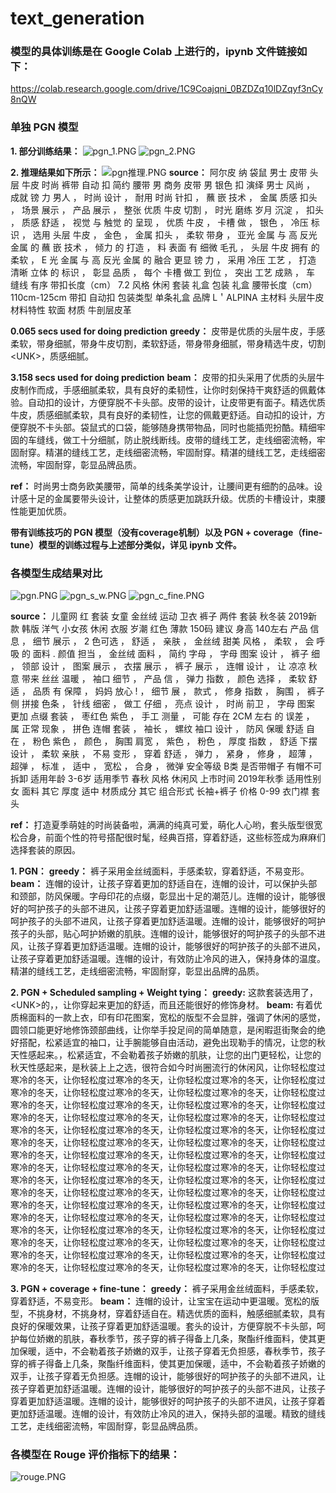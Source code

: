 # text_generation
### 模型的具体训练是在 Google Colab 上进行的，ipynb 文件链接如下：
https://colab.research.google.com/drive/1C9Coajqni_0BZDZq10lDZqyf3nCy8nQW

### 单独 PGN 模型
**1. 部分训练结果：**
![pgn_1.PNG](https://i.loli.net/2021/11/28/ehICKwbklmNFuRL.png)
![pgn_2.PNG](https://i.loli.net/2021/11/28/MzNgb4joAaVZ65K.png)

**2. 推理结果如下所示：**
![pgn推理.PNG](https://i.loli.net/2021/11/28/zVJN1cdZh4itM2W.png)
**source：** 阿尔皮 纳 袋鼠 男士 皮带 头层 牛皮 时尚 裤带 自动 扣 简约 腰带 男 商务 皮带 男 银色 扣 演绎 男士 风尚 ， 成就 镑 力 男人 ， 时尚 设计 ， 耐用 时尚 针扣 ， 蘸 嵌 技术 ， 金属 质感 扣头 ， 场景 展示 ， 产品 展示 ， 整张 优质 牛皮 切割 ， 时光 磨练 岁月 沉淀 ， 扣头 ， 质感 舒适 ， 视觉 与 触觉 的 呈现 ， 优质 牛皮 ， 卡槽 做 ， 银色 ， 冷压 标识 ， 选用 头层 牛皮 ， 金色 ， 金属 扣头 ， 柔软 带身 ， 亚光 金属 与 高 反光 金属 的 蘸 嵌 技术 ， 倾力 的 打造 ， 料 表面 有 细微 毛孔 ， 头层 牛皮 拥有 的 柔软 ， E 光 金属 与 高 反光 金属 的 融合 更显 镑 力 ， 采用 冷压 工艺 ， 打造 清晰 立体 的 标识 ， 彰显 品质 ， 每个 卡槽 做工 到位 ， 突出 工艺 成熟 ， 车 缝线 有序 带扣长度（cm） 7.2 风格 休闲 套装 礼盒 包装 礼盒 腰带长度（cm） 110cm-125cm 带扣 自动扣 包装类型 单条礼盒 品牌 L＇ALPINA 主材料 头层牛皮 材料特性 软面 材质 牛剖层皮革

**0.065 secs used for  doing prediction**
**greedy：** 皮带是优质的头层牛皮，手感柔软，带身细腻，带身牛皮切割，柔软舒适，带身带身细腻，带身精选牛皮，切割\<UNK>，质感细腻。

**3.158 secs used for  doing prediction**
**beam：** 皮带的扣头采用了优质的头层牛皮制作而成，手感细腻柔软，具有良好的柔韧性，让你时刻保持干爽舒适的佩戴体验。自动扣的设计，方便穿脱不卡头部。皮带的设计，让皮带更有面子。精选优质牛皮，质感细腻柔软，具有良好的柔韧性，让您的佩戴更舒适。自动扣的设计，方便穿脱不卡头部。袋鼠式的口袋，能够随身携带物品，同时也能插兜扮酷。精细牢固的车缝线，做工十分细腻，防止脱线断线。皮带的缝线工艺，走线细密流畅，牢固耐穿。精湛的缝线工艺，走线细密流畅，牢固耐穿。精湛的缝线工艺，走线细密流畅，牢固耐穿，彰显品牌品质。

**ref：** 时尚男士商务欧美腰带，简单的线条美学设计，让腰间更有细酌的品味。设计感十足的金属要带头设计，让整体的质感更加跳跃升级。优质的卡槽设计，束腰性能更加优质。

**带有训练技巧的 PGN 模型（没有coverage机制）以及 PGN + coverage（fine-tune）模型的训练过程与上述部分类似，详见 ipynb 文件。**


### 各模型生成结果对比
![pgn.PNG](https://i.loli.net/2021/11/28/T6UHWafxLF19g3v.png)
![pgn_s_w.PNG](https://i.loli.net/2021/11/28/H3p2b8ok1ZzicMT.png)
![pgn_c_fine.PNG](https://i.loli.net/2021/11/28/LrnwHG2IjKh64No.png)

**source：** 儿童网 红 套装 女童 金丝绒 运动 卫衣 裤子 两件 套装 秋冬装 2019新款 韩版 洋气 小女孩 休闲 衣服 岁潮 红色 薄款 150码 建议 身高 140左右 产品 信息 ， 细节 展示 ， 2 色可选 ， 舒适 ， 亲肤 ， 金丝绒 甜美 风格 ， 柔软 ， 会 呼吸 的 面料 . 颜值 担当 ， 金丝绒 面料 ， 简约 字母 ， 字母 图案 设计 ， 裤子 细 ， 领部 设计 ， 图案 展示 ， 衣摆 展示 ， 裤子 展示 ， 连帽 设计 ， 让 凉凉 秋意 带来 丝丝 温暖 ， 袖口 细节 ， 产品 信 ， 弹力 指数 ， 颜色 选择 ， 柔软 舒适 ， 品质 有 保障 ， 妈妈 放心 ! ， 细节 展 ， 款式 ， 修身 指数 ， 胸围 ， 裤子 侧 拼接 色条 ， 针线 细密 ， 做工 仔细 ， 亮点 设计 ， 时尚 前卫 ， 字母 图案 更加 点缀 套装 ， 枣红色 紫色 ， 手工 测量 ， 可能 存在 2CM 左右 的 误差 ， 属 正常 现象 ， 拼色 连帽 套装 ， 袖长 ， 螺纹 袖口 设计 ， 防风 保暖 舒适 自 在 ， 粉色 紫色 ， 颜色 ， 胸围 肩宽 ， 紫色 ， 粉色 ， 厚度 指数 ， 舒适 下摆 设计 ， 柔软 亲肤 ， 不易 变形 ， 穿着 舒适 ， 弹力 ， 紧身 ， 修身 ， 超薄 ， 超弹 ， 标准 ， 适中 ， 宽松 ， 合身 ， 微弹 安全等级 B类 是否带帽子 有帽不可拆卸 适用年龄 3-6岁 适用季节 春秋 风格 休闲风 上市时间 2019年秋季 适用性别 女 面料 其它 厚度 适中 材质成分 其它 组合形式 长袖+裤子 价格 0-99 衣门襟 套头

**ref：** 打造夏季萌娃的时尚装备啦，满满的纯真可爱，萌化人心哟，套头版型很宽松合身，前面个性的符号搭配很时髦，经典百搭，穿着舒适，这些标签成为麻麻们选择套装的原因。

**1. PGN：**
**greedy：** 裤子采用金丝绒面料，手感柔软，穿着舒适，不易变形。
**beam：** 连帽的设计，让孩子穿着更加的舒适自在，连帽的设计，可以保护头部和颈部，防风保暖。字母印花的点缀，彰显出十足的潮范儿。连帽的设计，能够很好的呵护孩子的头部不进风，让孩子穿着更加舒适温暖。连帽的设计，能够很好的呵护孩子的头部不进风，让孩子穿着更加舒适温暖。连帽的设计，能够很好的呵护孩子的头部，贴心呵护娇嫩的肌肤。连帽的设计，能够很好的呵护孩子的头部不进风，让孩子穿着更加舒适温暖。连帽的设计，能够很好的呵护孩子的头部不进风，让孩子穿着更加舒适温暖。连帽的设计，有效防止冷风的进入，保持身体的温度。精湛的缝线工艺，走线细密流畅，牢固耐穿，彰显出品牌的品质。

**2. PGN + Scheduled sampling + Weight tying：**
**greedy:** 这款套装选用了，\<UNK>的，，让你穿起来更加的舒适，而且还能很好的修饰身材。
**beam:** 有着优质棉面料的一款上衣，印有印花图案，宽松的版型不会显胖，强调了休闲的感觉，圆领口能更好地修饰颈部曲线，让你举手投足间的简单随意，是闲暇逛街聚会的绝好搭配，松紧适宜的袖口，让手腕能够自由活动，避免出现勒手的情况，让您的秋天性感起来。，松紧适宜，不会勒着孩子娇嫩的肌肤，让您的出门更轻松，让您的秋天性感起来，是秋装上上之选，很符合如今时尚圈流行的休闲风，让你轻松度过寒冷的冬天，让你轻松度过寒冷的冬天，让你轻松度过寒冷的冬天，让你轻松度过寒冷的冬天，让你轻松度过寒冷的冬天，让你轻松度过寒冷的冬天，让你轻松度过寒冷的冬天，让你轻松度过寒冷的冬天，让你轻松度过寒冷的冬天，让你轻松度过寒冷的冬天，让你轻松度过寒冷的冬天，让你轻松度过寒冷的冬天，让你轻松度过寒冷的冬天，让你轻松度过寒冷的冬天，让你轻松度过寒冷的冬天，让你轻松度过寒冷的冬天，让你轻松度过寒冷的冬天，让你轻松度过寒冷的冬天，让你轻松度过寒冷的冬天，让你轻松度过寒冷的冬天，让你轻松度过寒冷的冬天，让你轻松度过寒冷的冬天，让你轻松度过寒冷的冬天，让你轻松度过寒冷的冬天，让你轻松度过寒冷的冬天，让你轻松度过寒冷的冬天，让你轻松度过寒冷的冬天，让你轻松度过寒冷的冬天，让你轻松度过寒冷的冬天，让你轻松度过寒冷的冬天，让你轻松度过寒冷的冬天，让你轻松度过寒冷的冬天，让你轻松度过寒冷的冬天，让你轻松度过寒冷的冬天，让你轻松度过寒冷的冬天，让你轻松度过寒冷的冬天，让你轻松度过寒冷的冬天，让你轻松度过寒冷的冬天，让你轻松度过寒冷的冬天，让你轻松度过寒冷的冬天，让你轻松度过寒冷的冬天，让你轻松度过寒冷的冬天，让你轻松度过寒冷的冬天，让你轻松度过寒冷的冬天，让你轻松度过寒冷的冬天，让你轻松度过寒冷的冬天，让你轻松度过寒冷的冬天，让你轻松度过寒冷的冬天，让你轻松度过

**3. PGN + coverage + fine-tune：**
**greedy：** 裤子采用金丝绒面料，手感柔软，穿着舒适，不易变形。
**beam：** 连帽的设计，让宝宝在运动中更温暖。宽松的版型，不挑身材，不挑身材，穿着舒适自在。精选优质的面料，触感细腻柔软，具有良好的保暖效果，让孩子穿着更加舒适温暖。套头的设计，方便穿脱不卡头部，呵护每位娇嫩的肌肤，春秋季节，孩子穿的裤子得备上几条，聚酯纤维面料，使其更加保暖，适中，不会勒着孩子娇嫩的双手，让孩子穿着无负担感，春秋季节，孩子穿的裤子得备上几条，聚酯纤维面料，使其更加保暖，适中，不会勒着孩子娇嫩的双手，让孩子穿着无负担感。连帽的设计，能够很好的呵护孩子的头部不进风，让孩子穿着更加舒适温暖。连帽的设计，能够很好的呵护孩子的头部不进风，让孩子穿着更加舒适温暖。连帽的设计，能够很好的呵护孩子的头部不进风，让孩子穿着更加舒适温暖。连帽的设计，有效防止冷风的进入，保持头部的温暖。精致的缝线工艺，走线细密流畅，牢固耐穿，彰显品牌品质。


### 各模型在 Rouge 评价指标下的结果：
![rouge.PNG](https://i.loli.net/2021/11/28/yMR4CB8xlbPI31e.png)
